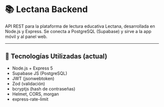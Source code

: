 # 📚 Lectana Backend

API REST para la plataforma de lectura educativa Lectana, desarrollada en Node.js y Express. Se conecta a PostgreSQL (Supabase) y sirve a la app móvil y al panel web.

---

## 🚀 Tecnologías Utilizadas (actual)

- Node.js + Express 5
- Supabase JS (PostgreSQL)
- JWT (jsonwebtoken)
- Zod (validación)
- bcryptjs (hash de contraseñas)
- Helmet, CORS, morgan
- express-rate-limit
